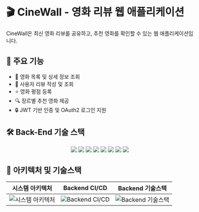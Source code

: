# 🎬 CineWall - 영화 리뷰 웹 애플리케이션

CineWall은 최신 영화 리뷰를 공유하고, 추천 영화를 확인할 수 있는 웹 애플리케이션입니다.

## 🚀 주요 기능

- 🎥 영화 목록 및 상세 정보 조회
- 📝 사용자 리뷰 작성 및 조회
- ⭐ 영화 평점 등록
- 🔍 장르별 추천 영화 제공
- 🔒 JWT 기반 인증 및 OAuth2 로그인 지원

## 🛠️ Back-End 기술 스택

<p align="center">
  <img src="https://img.shields.io/badge/Spring%20Boot-6DB33F?style=for-the-badge&logo=springboot&logoColor=white"/>
  <img src="https://img.shields.io/badge/Spring%20Security-6DB33F?style=for-the-badge&logo=springsecurity&logoColor=white"/>
  <img src="https://img.shields.io/badge/IntelliJ-000000?style=for-the-badge&logo=intellijidea&logoColor=white"/>
  <img src="https://img.shields.io/badge/Amazon%20EC2-FF9900?style=for-the-badge&logo=amazonec2&logoColor=white"/>
  <img src="https://img.shields.io/badge/Amazon%20S3-569A31?style=for-the-badge&logo=amazons3&logoColor=white"/>
  <img src="https://img.shields.io/badge/Amazon%20RDS-527FFF?style=for-the-badge&logo=amazonrds&logoColor=white"/>
  <img src="https://img.shields.io/badge/Docker-2496ED?style=for-the-badge&logo=docker&logoColor=white"/>
  <img src="https://img.shields.io/badge/Postman-FF6C37?style=for-the-badge&logo=postman&logoColor=white"/>
</p>


## 📸 아키텍처 및 기술스택

| 시스템 아키텍처 | Backend CI/CD | Backend 기술스택 |
|---------|-----------------|----------|
| ![시스템 아키텍처](https://github.com/user-attachments/assets/404a99c4-e1f0-4a5c-b575-9b65b6c3385a) | ![ Backend CI/CD ](https://github.com/user-attachments/assets/a0e5c057-fb2e-48cf-bd28-e4791c12a32e) | ![Backend 기술스택](https://github.com/user-attachments/assets/f87f166c-4990-4278-bbf7-b015960bdd71) |
